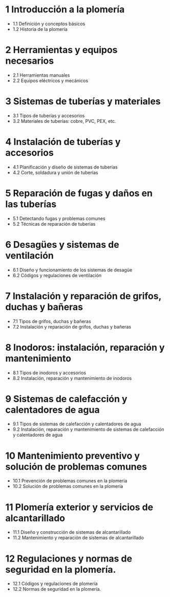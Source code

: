 # 1 Introducción a la plomería
- 1.1 Definición y conceptos básicos
- 1.2 Historia de la plomería
# 2 Herramientas y equipos necesarios
- 2.1 Herramientas manuales
- 2.2 Equipos eléctricos y mecánicos
# 3 Sistemas de tuberías y materiales
- 3.1 Tipos de tuberías y accesorios
- 3.2 Materiales de tuberías: cobre, PVC, PEX, etc.
# 4 Instalación de tuberías y accesorios
- 4.1 Planificación y diseño de sistemas de tuberías
- 4.2 Corte, soldadura y unión de tuberías
# 5 Reparación de fugas y daños en las tuberías
- 5.1 Detectando fugas y problemas comunes
- 5.2 Técnicas de reparación de tuberías
# 6 Desagües y sistemas de ventilación
- 6.1 Diseño y funcionamiento de los sistemas de desagüe
- 6.2 Códigos y regulaciones de ventilación
# 7 Instalación y reparación de grifos, duchas y bañeras
- 7.1 Tipos de grifos, duchas y bañeras
- 7.2 Instalación y reparación de grifos, duchas y bañeras
# 8 Inodoros: instalación, reparación y mantenimiento
- 8.1 Tipos de inodoros y accesorios
- 8.2 Instalación, reparación y mantenimiento de inodoros
# 9 Sistemas de calefacción y calentadores de agua
- 9.1 Tipos de sistemas de calefacción y calentadores de agua
- 9.2 Instalación, reparación y mantenimiento de sistemas de calefacción y calentadores de agua
# 10 Mantenimiento preventivo y solución de problemas comunes
-  10.1 Prevención de problemas comunes en la plomería
-  10.2 Solución de problemas comunes en la plomería
# 11 Plomería exterior y servicios de alcantarillado
-  11.1 Diseño y construcción de sistemas de alcantarillado
-  11.2 Mantenimiento y reparación de sistemas de alcantarillado
# 12 Regulaciones y normas de seguridad en la plomería.
-  12.1 Códigos y regulaciones de plomería
-  12.2 Normas de seguridad en la plomería.

